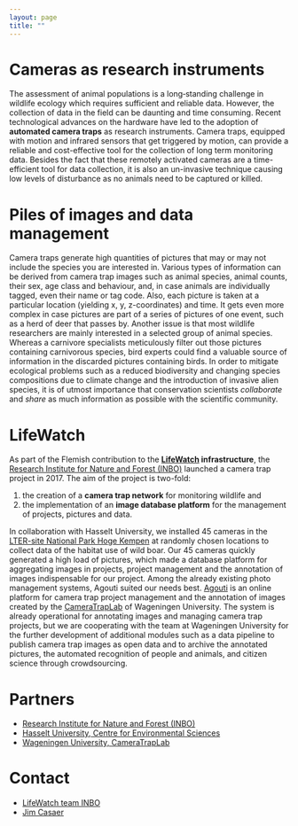 ```yaml
---
layout: page
title: ""
---
```


# Cameras as research instruments
The assessment of animal populations is a long‐standing challenge in wildlife ecology which requires sufficient and reliable data. However, the collection of data in the field can be daunting and time consuming. Recent technological advances on the hardware have led to the adoption of **automated camera traps** as research instruments. Camera traps, equipped with motion and infrared sensors that get triggered by motion, can provide a reliable and cost-effective tool for the collection of long term monitoring data. Besides the fact that these remotely activated cameras are a time-efficient tool for data collection, it is also an un-invasive technique causing low levels of disturbance as no animals need to be captured or killed.

# Piles of images and data management
Camera traps generate high quantities of pictures that may or may not include the species you are interested in. Various types of information can be derived from camera trap images such as animal species, animal counts, their sex, age class and behaviour, and, in case animals are individually tagged, even their name or tag code. Also, each picture is taken at a particular location (yielding x, y, z-coordinates) and time. It gets even more complex in case pictures are part of a series of pictures of one event, such as a herd of deer that passes by.
Another issue is that most wildlife researchers are mainly interested in a selected group of animal species. Whereas a carnivore specialists meticulously filter out those pictures containing carnivorous species, bird experts could find a valuable source of information in the discarded pictures containing birds. In order to mitigate ecological problems such as a reduced biodiversity and changing species compositions due to climate change and the introduction of invasive alien species, it is of utmost importance that conservation scientists *collaborate* and *share* as much information as possible with the scientific community. 

# LifeWatch
As part of the Flemish contribution to the **[LifeWatch](http://www.lifewatch.be) infrastructure**, the [Research Institute for Nature and Forest (INBO)](http://www.inbo.be) launched a camera trap project in 2017. The aim of the project is two-fold: 
1. the creation of a **camera trap network** for monitoring wildlife and 
2. the implementation of an **image database platform** for the management of projects, pictures and data.

In collaboration with Hasselt University, we installed 45 cameras in the [LTER-site National Park Hoge Kempen](https://data.lter-europe.net/deims/site/lter_eu_be_11) at randomly chosen locations to collect data of the habitat use of wild boar. Our 45 cameras quickly generated a high load of pictures, which made a database platform for aggregating images in projects, project management and the annotation of images indispensable for our project. Among the already existing photo management systems, Agouti suited our needs best. [Agouti](http://cameratraplab.org/agouti) is an online platform for camera trap project management and the annotation of images created by the [CameraTrapLab](http://cameratraplab.org) of Wageningen University. The system is already operational for annotating images and managing camera trap projects, but we are cooperating with the team at Wageningen University for the further development of additional modules such as a data pipeline to publish camera trap images as open data and to archive the annotated pictures, the automated recognition of people and animals, and citizen science through crowdsourcing.

# Partners
* [Research Institute for Nature and Forest (INBO)](http://www.inbo.be/en)
* [Hasselt University, Centre for Environmental Sciences](https://www.uhasselt.be/CMK-en)
* [Wageningen University, CameraTrapLab](http://cameratraplab.org/) 

# Contact
* [LifeWatch team INBO](mailto:team_lifewatch@inbo.be)
* [Jim Casaer](mailto:jim.casaer@inbo.be) 

